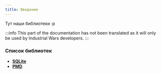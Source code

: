 ```yaml
---
title: Введение
---
```


Тут наши библиотеки :p

:::info
This part of the documentation has not been translated as it will only be used by Industrial Wars developers.
:::

### Список библиотек
* [**SQLite**](sqlite/intro)
* [**PMD**](other/pmd)